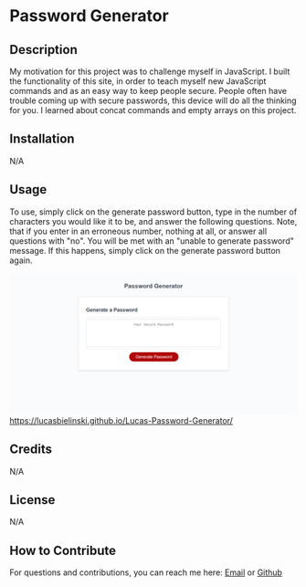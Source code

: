 # Password Generator 

## Description

My motivation for this project was to challenge myself in JavaScript. I built the functionality of this site, in order to teach myself new JavaScript commands and as an easy way to keep people secure. People often have trouble coming up with secure passwords, this device will do all the thinking for you. I learned about concat commands and empty arrays on this project.

## Installation

N/A

## Usage

To use, simply click on the generate password button, type in the number of characters you would like it to be, and answer the following questions. Note, that if you enter in an erroneous number, nothing at all, or answer all questions with "no". You will be met with an "unable to generate password" message. If this happens, simply click on the generate password button again.

![Image of password generator](./assets/site.png)
https://lucasbielinski.github.io/Lucas-Password-Generator/

## Credits

N/A

## License

N/A

## How to Contribute

For questions and contributions, you can reach me here:
[Email](mailto:bielinskilucas@gmail.com)
or
[Github](https://github.com/LucasBielinski)

